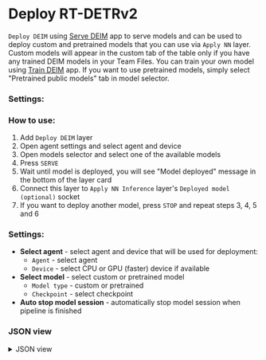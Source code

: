 # Deploy RT-DETRv2

`Deploy DEIM` using [Serve DEIM](../../../../supervisely-ecosystem/deim/supervisely_integration/serve) app to serve models and can be used to deploy custom and pretrained models that you can use via `Apply NN` layer. Custom models will appear in the custom tab of the table only if you have any trained DEIM models in your Team Files. You can train your own model using [Train DEIM](https://ecosystem.supervisely.com/apps/deim/supervisely_integration/train) app. If you want to use pretrained models, simply select "Pretrained public models" tab in model selector.

### Settings:

### How to use:

1. Add `Deploy DEIM` layer
2. Open agent settings and select agent and device
3. Open models selector and select one of the available models
4. Press `SERVE`
5. Wait until model is deployed, you will see "Model deployed" message in the bottom of the layer card
6. Connect this layer to `Apply NN Inference` layer's `Deployed model (optional)` socket
7. If you want to deploy another model, press `STOP` and repeat steps 3, 4, 5 and 6

### Settings:

- **Select agent** - select agent and device that will be used for deployment:
    - `Agent` - select agent
    - `Device` - select CPU or GPU (faster) device if available
- **Select model** - select custom or pretrained model
    - `Model type` - custom or pretrained
    - `Checkpoint` - select checkpoint
- **Auto stop model session** - automatically stop model session when pipeline is finished

### JSON view

<details>
  <summary>JSON view</summary>
<pre>
{
  "action": "deploy_deim",
  "src": [],
  "dst": "$deploy_deim_1",
  "settings": {
    "agent_id": 348,
    "device": "cuda:0",
    "model_type": "Pretrained models",
    "model_name": "DEIM-S",
    "task_type": "object detection",
    "model_path": null,
    "stop_model_session": true,
    "session_id": 73455
  }
}
</pre>
</details>
